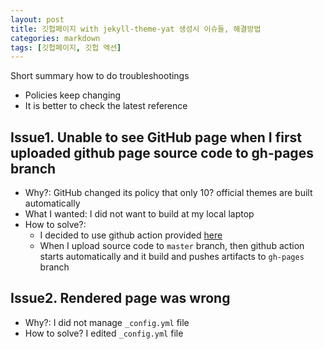 ```yaml
---
layout: post
title: 깃헙페이지 with jekyll-theme-yat 생성시 이슈들, 해결방법
categories: markdown
tags: [깃헙페이지, 깃헙 엑션]
---
```


Short summary how to do troubleshootings
- Policies keep changing
- It is better to check the latest reference


## Issue1. Unable to see GitHub page when I first uploaded github page source code to gh-pages branch
- Why?: GitHub changed its policy that only 10? official themes are built automatically
- What I wanted: I did not want to build at my local laptop
- How to solve?: 
    - I decided to use github action provided [here](https://github.com/jeffreytse/jekyll-deploy-action)
    - When I upload source code to `master` branch, then github action starts automatically and it build and pushes artifacts to `gh-pages` branch 

## Issue2. Rendered page was wrong
- Why?: I did not manage `_config.yml` file
- How to solve? I edited `_config.yml` file 
